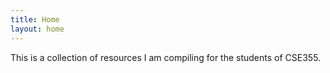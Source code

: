 ```yaml
---
title: Home
layout: home
---
```


This is a collection of resources I am compiling for the students of CSE355.
